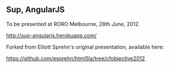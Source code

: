 ## Sup, AngularJS

To be presented at RORO Melbourne, 28th June, 2012.

http://sup-angularjs.herokuapp.com/

Forked from Elliott Sprehn's original presentation, available here:

https://github.com/esprehn/html5la/tree/cfobjective2012
